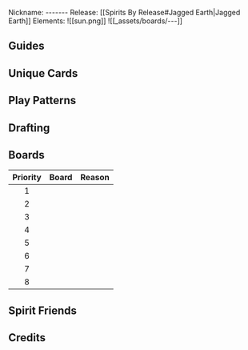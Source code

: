 Nickname: -------
Release: \[[Spirits By Release#Jagged Earth|Jagged Earth]]
Elements: ![[sun.png]] 
!\[[_assets/boards/---]]
## Guides


## Unique Cards


## Play Patterns


## Drafting


## Boards


| Priority | Board | Reason |
| :------: | :---: | :----- |
|    1     |       |        |
|    2     |       |        |
|    3     |       |        |
|    4     |       |        |
|    5     |       |        |
|    6     |       |        |
|    7     |       |        |
|    8     |       |        |


## Spirit Friends




Credits
- 